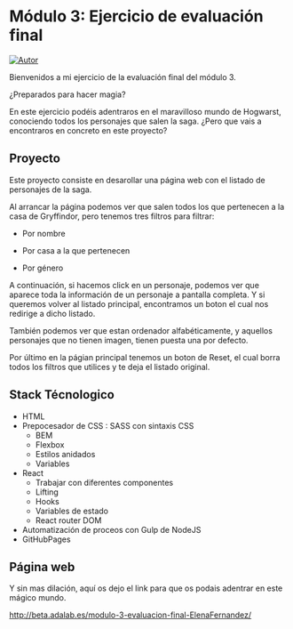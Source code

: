 # Módulo 3: Ejercicio de evaluación final

[![Autor](https://img.shields.io/badge/github-Elena%20Fernández-brightgreen?style=for-the-badge&logo=github)](https://github.com/ElenaFernandez) 

Bienvenidos a mi ejercicio de la evaluación final del módulo 3.

¿Preparados para hacer magia?

En este ejercicio podéis adentraros en el maravilloso mundo de Hogwarst, conociendo todos los personajes que salen la saga.
¿Pero que vais a encontraros en concreto en este proyecto?

## Proyecto

Este proyecto consiste en desarollar una página web con el listado de personajes de la saga.

Al arrancar la página podemos ver que salen todos los que pertenecen a la casa de Gryffindor, pero tenemos tres filtros para filtrar:

 - Por nombre

 - Por casa a la que pertenecen

 - Por género

 A continuación, si hacemos click en un personaje, podemos ver que aparece toda la información de un personaje a pantalla completa.
 Y si queremos volver al listado principal, encontramos un boton el cual nos redirige a dicho listado.

 También podemos ver que estan ordenador alfabéticamente, y aquellos personajes que no tienen imagen, tienen puesta una por defecto.

 Por último en la págian principal tenemos un boton de Reset, el cual borra todos los filtros que utilices y te deja el listado original.

 ## Stack Técnologico

 - HTML
 - Prepocesador de CSS : SASS con sintaxis CSS
     - BEM
     - Flexbox
     - Estilos anidados
     - Variables
 - React
    - Trabajar con diferentes componentes
    - Lifting
    - Hooks
    - Variables de estado
    - React router DOM
 - Automatización de proceos con Gulp de NodeJS
 - GitHubPages

 ## Página web

 Y sin mas dilación, aquí os dejo el link para que os podais adentrar en este mágico mundo.

 http://beta.adalab.es/modulo-3-evaluacion-final-ElenaFernandez/
